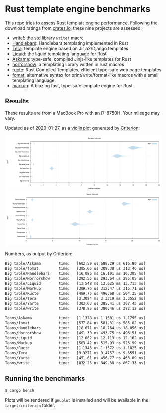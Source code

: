 # Rust template engine benchmarks

This repo tries to assess Rust template engine performance. Following the
download ratings from [crates.io][crates], these nine projects are assessed:

- [write!][write]: the std library `write!` macro
- [Handlebars][handlebars]: Handlebars templating implemented in Rust
- [Tera][tera]: template engine based on Jinja2/Django templates
- [Liquid][liquid]: the liquid templating language for Rust
- [Askama][askama]: type-safe, compiled Jinja-like templates for Rust
- [horrorshow][horrorshow]: a templating library written in rust macros
- [ructe][ructe]: Rust Compiled Templates, efficient type-safe web page templates
- [fomat][fomat]: alternative syntax for print/write/format-like macros with a small templating language
- [markup][markup]: A blazing fast, type-safe template engine for Rust.

[crates]: https://crates.io/categories/template-engine
[write]: https://doc.rust-lang.org/std/macro.write.html
[handlebars]: https://github.com/sunng87/handlebars-rust
[tera]: https://github.com/Keats/tera
[liquid]: https://github.com/cobalt-org/liquid-rust
[askama]: https://github.com/djc/askama
[ructe]: https://github.com/kaj/ructe
[horrorshow]: https://github.com/Stebalien/horrorshow-rs
[fomat]: https://github.com/krdln/fomat-macros
[markup]: https://github.com/utkarshkukreti/markup.rs

## Results

These results are from a MacBook Pro with an i7-8750H. Your mileage may vary.

Updated as of 2020-01-27, as a [violin plot] generated by [Criterion]:

![Big table violin plot](big-table.svg)
![Teams violin plot](teams.svg)

[violin plot]: https://en.wikipedia.org/wiki/Violin_plot
[Criterion]: https://japaric.github.io/criterion.rs/

Numbers, as output by Criterion:

```
Big table/Askama        time:   [602.59 us 608.29 us 616.80 us]
Big table/fomat         time:   [305.65 us 309.30 us 313.46 us]
Big table/Handlebars    time:   [16.086 ms 16.191 ms 16.305 ms]
Big table/Horrorshow    time:   [292.55 us 293.64 us 295.05 us]
Big table/Liquid        time:   [13.548 ms 13.625 ms 13.713 ms]
Big table/Markup        time:   [309.76 us 312.47 us 315.71 us]
Big table/Ructe         time:   [489.75 us 496.68 us 504.35 us]
Big table/Tera          time:   [3.3084 ms 3.3319 ms 3.3552 ms]
Big table/Yarte         time:   [303.63 us 305.41 us 307.43 us]
Big table/write         time:   [378.85 us 380.46 us 382.12 us]

Teams/Askama            time:   [1.1378 us 1.1581 us 1.1795 us]
Teams/fomat             time:   [577.84 ns 581.31 ns 585.02 ns]
Teams/Handlebars        time:   [18.671 us 18.764 us 18.856 us]
Teams/Horrorshow        time:   [491.30 ns 493.75 ns 496.51 ns]
Teams/Liquid            time:   [12.062 us 12.113 us 12.162 us]
Teams/Markup            time:   [503.42 ns 515.93 ns 526.99 ns]
Teams/Ructe             time:   [1.1343 us 1.1572 us 1.1825 us]
Teams/Tera              time:   [9.3271 us 9.4757 us 9.6551 us]
Teams/Yarte             time:   [451.61 ns 456.77 ns 463.09 ns]
Teams/write             time:   [832.23 ns 849.38 ns 867.33 ns]
```

## Running the benchmarks

```bash
$ cargo bench
```

Plots will be rendered if `gnuplot` is installed and will be available in the
`target/criterion` folder.
